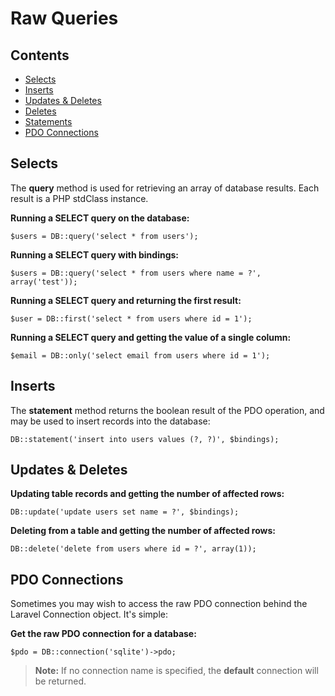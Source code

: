 # Raw Queries

## Contents

- [Selects](#queries)
- [Inserts](#inserts)
- [Updates & Deletes](#updates-and-deletes)
- [Deletes](#deletes)
- [Statements](#statements)
- [PDO Connections](#pdo-connections)

<a name="selects"></a>
## Selects

The **query** method is used for retrieving an array of database results. Each result is a PHP stdClass instance.

**Running a SELECT query on the database:**

	$users = DB::query('select * from users');

**Running a SELECT query with bindings:**

	$users = DB::query('select * from users where name = ?', array('test'));

**Running a SELECT query and returning the first result:**

	$user = DB::first('select * from users where id = 1');

**Running a SELECT query and getting the value of a single column:**

	$email = DB::only('select email from users where id = 1');

<a name="inserts"></a>
## Inserts

The **statement** method returns the boolean result of the PDO operation, and may be used to insert records into the database:

	DB::statement('insert into users values (?, ?)', $bindings);

<a name="updates-and-deletes"></a>
## Updates & Deletes

**Updating table records and getting the number of affected rows:**

	DB::update('update users set name = ?', $bindings);

**Deleting from a table and getting the number of affected rows:**

	DB::delete('delete from users where id = ?', array(1));

<a name="pdo-connections"></a>
## PDO Connections

Sometimes you may wish to access the raw PDO connection behind the Laravel Connection object. It's simple:

**Get the raw PDO connection for a database:**

	$pdo = DB::connection('sqlite')->pdo;

> **Note:** If no connection name is specified, the **default** connection will be returned.